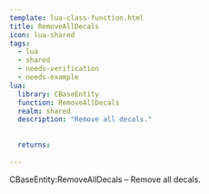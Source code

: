 ```yaml
---
template: lua-class-function.html
title: RemoveAllDecals
icon: lua-shared
tags:
  - lua
  - shared
  - needs-verification
  - needs-example
lua:
  library: CBaseEntity
  function: RemoveAllDecals
  realm: shared
  description: "Remove all decals."
  
  
  returns:
    
---
```


<div class="lua__search__keywords">
CBaseEntity:RemoveAllDecals &#x2013; Remove all decals.
</div>
